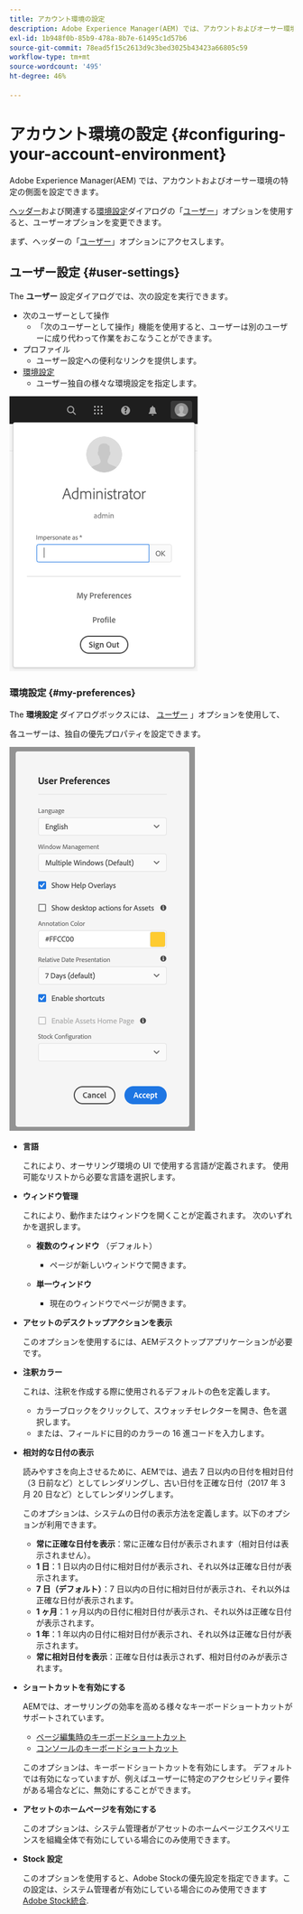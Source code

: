 ```yaml
---
title: アカウント環境の設定
description: Adobe Experience Manager(AEM) では、アカウントおよびオーサー環境の特定の側面を設定できます。
exl-id: 1b948f0b-85b9-478a-8b7e-61495c1d57b6
source-git-commit: 78ead5f15c2613d9c3bed3025b43423a66805c59
workflow-type: tm+mt
source-wordcount: '495'
ht-degree: 46%

---
```


# アカウント環境の設定  {#configuring-your-account-environment}

Adobe Experience Manager(AEM) では、アカウントおよびオーサー環境の特定の側面を設定できます。

[ヘッダー](/help/sites-cloud/authoring/getting-started/basic-handling.md#the-header)および関連する[環境設定](#my-preferences)ダイアログの「[ユーザー](#user-settings)」オプションを使用すると、ユーザーオプションを変更できます。

まず、ヘッダーの「[ユーザー](#user-settings)」オプションにアクセスします。

## ユーザー設定 {#user-settings}

The **ユーザー** 設定ダイアログでは、次の設定を実行できます。

* 次のユーザーとして操作
   * 「次のユーザーとして操作」機能を使用すると、ユーザーは別のユーザーに成り代わって作業をおこなうことができます。<!--With the [Impersonate as](/help/sites-administering/security.md#impersonating-another-user) functionality, a user can work on behalf of another user.-->
* プロファイル
   * ユーザー設定への便利なリンクを提供します。 <!--Offers a convenient link to your [user settings](/help/sites-administering/security.md))-->
* [環境設定](#my-preferences)
   * ユーザー独自の様々な環境設定を指定します。

![ユーザー設定](/help/sites-cloud/authoring/assets/user-settings.png)

### 環境設定 {#my-preferences}

The **環境設定** ダイアログボックスには、 [ユーザー](#user-settings) 」オプションを使用して、

各ユーザーは、独自の優先プロパティを設定できます。

![環境設定](/help/sites-cloud/authoring/assets/user-preferences.png)

* **言語**

  これにより、オーサリング環境の UI で使用する言語が定義されます。 使用可能なリストから必要な言語を選択します。

* **ウィンドウ管理**

  これにより、動作またはウィンドウを開くことが定義されます。 次のいずれかを選択します。

   * **複数のウィンドウ** （デフォルト）

      * ページが新しいウィンドウで開きます。

   * **単一ウィンドウ**

      * 現在のウィンドウでページが開きます。

* **アセットのデスクトップアクションを表示**

  このオプションを使用するには、AEMデスクトップアプリケーションが必要です。

* **注釈カラー**

  これは、注釈を作成する際に使用されるデフォルトの色を定義します。

   * カラーブロックをクリックして、スウォッチセレクターを開き、色を選択します。
   * または、フィールドに目的のカラーの 16 進コードを入力します。

* **相対的な日付の表示**

  読みやすさを向上させるために、AEMでは、過去 7 日以内の日付を相対日付（3 日前など）としてレンダリングし、古い日付を正確な日付（2017 年 3 月 20 日など）としてレンダリングします。

  このオプションは、システムの日付の表示方法を定義します。以下のオプションが利用できます。

   * **常に正確な日付を表示**：常に正確な日付が表示されます（相対日付は表示されません）。
   * **1 日**：1 日以内の日付に相対日付が表示され、それ以外は正確な日付が表示されます。
   * **7 日（デフォルト）**：7 日以内の日付に相対日付が表示され、それ以外は正確な日付が表示されます。
   * **1 ヶ月**：1 ヶ月以内の日付に相対日付が表示され、それ以外は正確な日付が表示されます。
   * **1 年**：1 年以内の日付に相対日付が表示され、それ以外は正確な日付が表示されます。
   * **常に相対日付を表示**：正確な日付は表示されず、相対日付のみが表示されます。

* **ショートカットを有効にする**

  AEMでは、オーサリングの効率を高める様々なキーボードショートカットがサポートされています。

   * [ページ編集時のキーボードショートカット](/help/sites-cloud/authoring/fundamentals/keyboard-shortcuts.md)
   * [コンソールのキーボードショートカット](/help/sites-cloud/authoring/getting-started/keyboard-shortcuts.md)

  このオプションは、キーボードショートカットを有効にします。 デフォルトでは有効になっていますが、例えばユーザーに特定のアクセシビリティ要件がある場合などに、無効にすることができます。

* **アセットのホームページを有効にする**

  このオプションは、システム管理者がアセットのホームページエクスペリエンスを組織全体で有効にしている場合にのみ使用できます。

* **Stock 設定**

  このオプションを使用すると、Adobe Stockの優先設定を指定できます。この設定は、システム管理者が有効にしている場合にのみ使用できます [Adobe Stock統合](/help/assets/aem-assets-adobe-stock.md).

